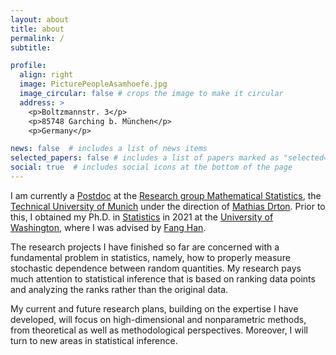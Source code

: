 ```yaml
---
layout: about
title: about
permalink: /
subtitle: 

profile:
  align: right
  image: PicturePeopleAsamhoefe.jpg
  image_circular: false # crops the image to make it circular
  address: >
    <p>Boltzmannstr. 3</p>
    <p>85748 Garching b. München</p>
    <p>Germany</p>

news: false  # includes a list of news items
selected_papers: false # includes a list of papers marked as "selected={true}"
social: true  # includes social icons at the bottom of the page
---
```


I am currently a <a href='https://www.math.cit.tum.de/en/math/people/academic-staff/hongjian-shi/'>Postdoc</a> at the <a href='https://www.math.cit.tum.de/en/math/research/groups/statistics/'>Research group Mathematical Statistics</a>, the <a href='https://www.tum.de/en/'>Technical University of Munich</a> under the direction of <a href='https://www.math.cit.tum.de/en/math/people/professors/drton-mathias/'>Mathias Drton</a>. Prior to this, I obtained my Ph.D. in <a href='https://stat.uw.edu/'>Statistics</a> in 2021 at the <a href='https://www.washington.edu/'>University of Washington</a>, where I was advised by <a href='https://sites.stat.washington.edu/people/fanghan/'>Fang Han</a>.

The research projects I have finished so far are concerned with a fundamental problem in statistics, namely, how to properly measure stochastic dependence between random quantities. My research pays much attention to statistical inference that is based on ranking data points and analyzing the ranks rather than the original data.

My current and future research plans, building on the expertise I have developed, will focus on high-dimensional and nonparametric methods, from theoretical as well as methodological perspectives. Moreover, I will turn to new areas in statistical inference.
